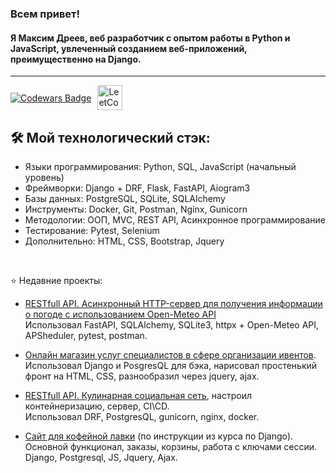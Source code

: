 <h3> Всем привет! </h3>
<h4> Я Максим Дреев, веб разработчик с опытом работы в Python и JavaScript, увлеченный созданием веб-приложений, преимущественно на Django.</h4>
<hr>

<div style="display: flex; align-items: center;">
  <a href="https://www.codewars.com/users/Richman-24">  
    <img src="https://www.codewars.com/users/Richman-24/badges/large" alt="Codewars Badge" style="margin-right: 10px;">
  </a>
  <a href="https://leetcode.com/u/RichMan24/">
    <img src="https://github.com/blackcater/blackcater/raw/main/images/social-leetcode.svg" height="40" style="max-width: 100%;" border="0" alt="LeetCode Badge">
  </a>
</div>

## 🛠️ Мой технологический стэк:
- Языки программирования: Python, SQL, JavaScript (начальный уровень)
- Фреймворки: Django + DRF, Flask, FastAPI, Aiogram3
- Базы данных: PostgreSQL, SQLite, SQLAlchemy
- Инструменты: Docker, Git, Postman, Nginx, Gunicorn
- Методологии: ООП, MVC, REST API, Асинхронное программирование
- Тестирование: Pytest, Selenium
- Дополнительно: HTML, CSS, Bootstrap, Jquery
<br>

⭐ Недавние проекты:
+ [RESTfull API. Асинхронный HTTP-сервер для получения информации о погоде с использованием Open-Meteo API](https://github.com/Richman-24/FastAPI_weather_service)<br>
Использовал FastAPI, SQLAlchemy, SQLite3, httpx + Open-Meteo API, APSheduler, pytest, postman.

+ [Онлайн магазин услуг специалистов в сфере организации ивентов](https://github.com/Richman-24/Django_ecom_conferance_shop).<br>
Использовал Django и PosgresQL для бэка, нарисовал простенький фронт на HTML, CSS, разнообразил через jquery, ajax. 

+ [RESTfull API. Кулинарная социальная сеть](https://github.com/Richman-24/recipe_social_net), настроил контейнеризацию, сервер, CI\CD.<br>
Использовал DRF, PostgresQL, gunicorn, nginx, docker.

+ [Сайт для кофейной лавки](https://github.com/Richman-24/E-Commerse-dj) (по инструкции из курса по Django).<br>
Основной функционал, заказы, корзины, работа с ключами сессии. Django, Postgresql, JS, Jquery, Ajax.
